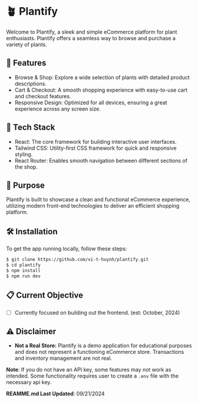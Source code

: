 # 🪴 Plantify

Welcome to Plantify, a sleek and simple eCommerce platform for plant enthusiasts. Plantify offers a seamless way to browse and purchase a variety of plants.

## 🚀 Features

-   Browse & Shop: Explore a wide selection of plants with detailed product descriptions.
-   Cart & Checkout: A smooth shopping experience with easy-to-use cart and checkout features.
-   Responsive Design: Optimized for all devices, ensuring a great experience across any screen size.

## 🔧 Tech Stack

-   React: The core framework for building interactive user interfaces.
-   Tailwind CSS: Utility-first CSS framework for quick and responsive styling.
-   React Router: Enables smooth navigation between different sections of the shop.

## 🎯 Purpose

Plantify is built to showcase a clean and functional eCommerce experience, utilizing modern front-end technologies to deliver an efficient shopping platform.

## 🛠️ Installation

To get the app running locally, follow these steps:

```bash
$ git clone https://github.com/vi-t-huynh/plantify.git
$ cd plantify
$ npm install
$ npm run dev
```

## 📋 Current Objective

-   [ ] Currently focused on building out the frontend. (est: October, 2024)

## ⚠️ Disclaimer

-   **Not a Real Store:** Plantify is a demo application for educational purposes and does not represent a functioning eCommerce store. Transactions and inventory management are not real.

**Note**: If you do not have an API key, some features may not work as intended. Some functionality requires user to create a `.env` file with the necessary api key.

**REAMME.md Last Updated**: 09/21/2024
